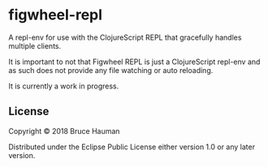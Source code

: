 # figwheel-repl

A repl-env for use with the ClojureScript REPL that gracefully handles
multiple clients.

It is important to not that Figwheel REPL is just a ClojureScript
repl-env and as such does not provide any file watching or auto
reloading.

It is currently a work in progress.

## License

Copyright © 2018 Bruce Hauman

Distributed under the Eclipse Public License either version 1.0 or any
later version.

